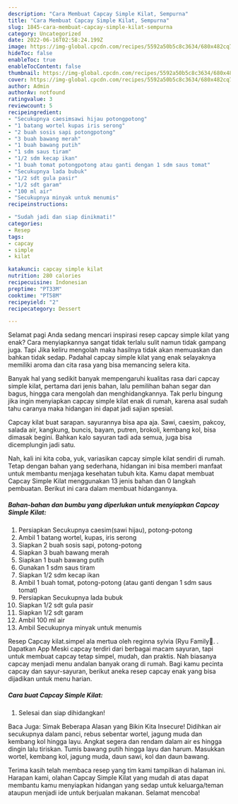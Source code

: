 ```yaml
---
description: "Cara Membuat Capcay Simple Kilat, Sempurna"
title: "Cara Membuat Capcay Simple Kilat, Sempurna"
slug: 1845-cara-membuat-capcay-simple-kilat-sempurna
category: Uncategorized
date: 2022-06-16T02:58:24.199Z
image: https://img-global.cpcdn.com/recipes/5592a50b5c8c3634/680x482cq70/capcay-simple-kilat-foto-resep-utama.jpg
hideToc: false
enableToc: true
enableTocContent: false
thumbnail: https://img-global.cpcdn.com/recipes/5592a50b5c8c3634/680x482cq70/capcay-simple-kilat-foto-resep-utama.jpg
cover: https://img-global.cpcdn.com/recipes/5592a50b5c8c3634/680x482cq70/capcay-simple-kilat-foto-resep-utama.jpg
author: Admin
authorAv: notfound
ratingvalue: 3
reviewcount: 5
recipeingredient:
- "Secukupnya caesimsawi hijau potongpotong"
- "1 batang wortel kupas iris serong"
- "2 buah sosis sapi potongpotong"
- "3 buah bawang merah"
- "1 buah bawang putih"
- "1 sdm saus tiram"
- "1/2 sdm kecap ikan"
- "1 buah tomat potongpotong atau ganti dengan 1 sdm saus tomat"
- "Secukupnya lada bubuk"
- "1/2 sdt gula pasir"
- "1/2 sdt garam"
- "100 ml air"
- "Secukupnya minyak untuk menumis"
recipeinstructions:

- "Sudah jadi dan siap dinikmati!"
categories:
- Resep
tags:
- capcay
- simple
- kilat

katakunci: capcay simple kilat 
nutrition: 280 calories
recipecuisine: Indonesian
preptime: "PT33M"
cooktime: "PT58M"
recipeyield: "2"
recipecategory: Dessert

---
```



Selamat pagi Anda sedang mencari inspirasi resep capcay simple kilat yang enak? Cara menyiapkannya sangat tidak terlalu sulit namun tidak gampang juga. Tapi Jika keliru mengolah maka hasilnya tidak akan memuaskan dan bahkan tidak sedap. Padahal capcay simple kilat yang enak selayaknya memiliki aroma dan cita rasa yang bisa memancing selera kita.


Banyak hal yang sedikit banyak mempengaruhi kualitas rasa dari capcay simple kilat, pertama dari jenis bahan, lalu pemilihan bahan segar dan bagus, hingga cara mengolah dan menghidangkannya. Tak perlu bingung jika ingin menyiapkan capcay simple kilat enak di rumah, karena asal sudah tahu caranya maka hidangan ini dapat jadi sajian spesial.

Capcay kilat buat sarapan. sayurannya bisa apa aja. Sawi, caesim, pakcoy, salada air, kangkung, buncis, bayam, putren, brokoli, kembang kol, bisa dimasak begini. Bahkan kalo sayuran tadi ada semua, juga bisa dicemplungin jadi satu.


Nah, kali ini kita coba, yuk, variasikan capcay simple kilat sendiri di rumah. Tetap dengan bahan yang sederhana, hidangan ini bisa memberi manfaat untuk membantu menjaga kesehatan tubuh kita. Kamu dapat membuat Capcay Simple Kilat menggunakan 13 jenis bahan dan 0 langkah pembuatan. Berikut ini cara dalam membuat hidangannya.

<!--inarticleads1-->

##### Bahan-bahan dan bumbu yang diperlukan untuk menyiapkan Capcay Simple Kilat:

1. Persiapkan Secukupnya caesim(sawi hijau), potong-potong
1. Ambil 1 batang wortel, kupas, iris serong
1. Siapkan 2 buah sosis sapi, potong-potong
1. Siapkan 3 buah bawang merah
1. Siapkan 1 buah bawang putih
1. Gunakan 1 sdm saus tiram
1. Siapkan 1/2 sdm kecap ikan
1. Ambil 1 buah tomat, potong-potong (atau ganti dengan 1 sdm saus tomat)
1. Persiapkan Secukupnya lada bubuk
1. Siapkan 1/2 sdt gula pasir
1. Siapkan 1/2 sdt garam
1. Ambil 100 ml air
1. Ambil Secukupnya minyak untuk menumis


Resep Capcay kilat.simpel ala mertua oleh reginna sylvia (Ryu Family🤗. . Dapatkan App Meski capcay terdiri dari berbagai macam sayuran, tapi untuk membuat capcay tetap simpel, mudah, dan praktis. Nah biasanya capcay menjadi menu andalan banyak orang di rumah. Bagi kamu pecinta capcay dan sayur-sayuran, berikut aneka resep capcay enak yang bisa dijadikan untuk menu harian. 

<!--inarticleads2-->

##### Cara buat Capcay Simple Kilat:


1. Selesai dan siap dihidangkan!

Baca Juga: Simak Beberapa Alasan yang Bikin Kita Insecure! Didihkan air secukupnya dalam panci, rebus sebentar wortel, jagung muda dan kembang kol hingga layu. Angkat segera dan rendam dalam air es hingga dingin lalu tiriskan. Tumis bawang putih hingga layu dan harum. Masukkan wortel, kembang kol, jagung muda, daun sawi, kol dan daun bawang. 

Terima kasih telah membaca resep yang tim kami tampilkan di halaman ini. Harapan kami, olahan Capcay Simple Kilat yang mudah di atas dapat membantu kamu menyiapkan hidangan yang sedap untuk keluarga/teman ataupun menjadi ide untuk berjualan makanan. Selamat mencoba!
